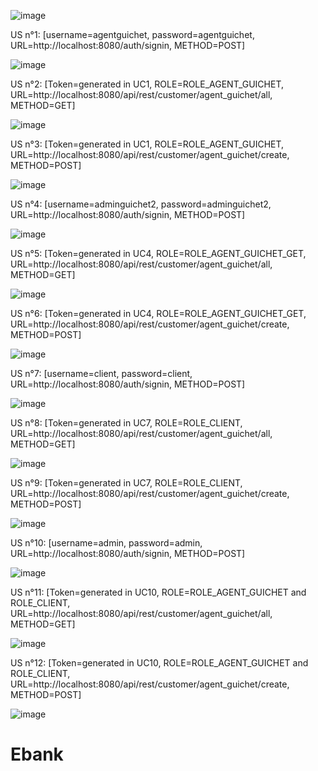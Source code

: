![image](https://github.com/abbouformations/bank-service-multi-connecteur-jwt/assets/135717843/ac54c69d-2c35-45cb-a106-4718ea7988de)


US n°1: [username=agentguichet, password=agentguichet, URL=http://localhost:8080/auth/signin, METHOD=POST]

![image](https://github.com/abbouformations/bank-service-multi-connecteur-jwt/assets/135717843/1554e9d1-aa77-4e88-86ab-09561fa855ce)

US n°2: [Token=generated in UC1, ROLE=ROLE_AGENT_GUICHET, URL=http://localhost:8080/api/rest/customer/agent_guichet/all, METHOD=GET]

![image](https://github.com/abbouformations/bank-service-multi-connecteur-jwt/assets/135717843/819cd4d0-1a07-4e02-b3a9-18d0fc0eb20a)

US n°3: [Token=generated in UC1, ROLE=ROLE_AGENT_GUICHET, URL=http://localhost:8080/api/rest/customer/agent_guichet/create, METHOD=POST]

![image](https://github.com/abbouformations/bank-service-multi-connecteur-jwt/assets/135717843/dabf78a6-bcf8-4498-995b-063c18d972d2)

US n°4: [username=adminguichet2, password=adminguichet2, URL=http://localhost:8080/auth/signin, METHOD=POST]

![image](https://github.com/abbouformations/bank-service-multi-connecteur-jwt/assets/135717843/f6822401-c314-4360-b051-4ec4e4c6bc5c)

US n°5: [Token=generated in UC4, ROLE=ROLE_AGENT_GUICHET_GET, URL=http://localhost:8080/api/rest/customer/agent_guichet/all, METHOD=GET]

![image](https://github.com/abbouformations/bank-service-multi-connecteur-jwt/assets/135717843/fecb69fb-05b1-4bca-bb72-50dd6cf45f0d)

US n°6: [Token=generated in UC4, ROLE=ROLE_AGENT_GUICHET_GET, URL=http://localhost:8080/api/rest/customer/agent_guichet/create, METHOD=POST]

![image](https://github.com/abbouformations/bank-service-multi-connecteur-jwt/assets/135717843/43a81cf3-7b4c-45f6-b290-807d03ec7e22)


US n°7: [username=client, password=client, URL=http://localhost:8080/auth/signin, METHOD=POST]

![image](https://github.com/abbouformations/bank-service-multi-connecteur-jwt/assets/135717843/e0c88520-9ed0-4d33-a7c2-093f8e7b9220)


US n°8: [Token=generated in UC7, ROLE=ROLE_CLIENT, URL=http://localhost:8080/api/rest/customer/agent_guichet/all, METHOD=GET]

![image](https://github.com/abbouformations/bank-service-multi-connecteur-jwt/assets/135717843/721b3ef1-1684-4d0c-af14-9e65ed7ff585)


US n°9: [Token=generated in UC7, ROLE=ROLE_CLIENT, URL=http://localhost:8080/api/rest/customer/agent_guichet/create, METHOD=POST]

![image](https://github.com/abbouformations/bank-service-multi-connecteur-jwt/assets/135717843/707f8ba7-a40c-480d-a91e-fa7c6eb5d0bf)


US n°10: [username=admin, password=admin, URL=http://localhost:8080/auth/signin, METHOD=POST]

![image](https://github.com/abbouformations/bank-service-multi-connecteur-jwt/assets/135717843/95cccdd7-03d0-4f87-825c-b678ac661375)

US n°11: [Token=generated in UC10, ROLE=ROLE_AGENT_GUICHET and ROLE_CLIENT, URL=http://localhost:8080/api/rest/customer/agent_guichet/all, METHOD=GET]

![image](https://github.com/abbouformations/bank-service-multi-connecteur-jwt/assets/135717843/1ac6ebca-82ec-4fc1-b08d-13b9fa7b13f7)


US n°12: [Token=generated in UC10, ROLE=ROLE_AGENT_GUICHET and ROLE_CLIENT, URL=http://localhost:8080/api/rest/customer/agent_guichet/create, METHOD=POST]

![image](https://github.com/abbouformations/bank-service-multi-connecteur-jwt/assets/135717843/7642c595-2d5d-4c4f-80ca-269c6293692c)


# Ebank
